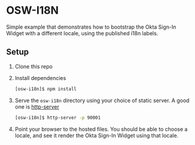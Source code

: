 # OSW-I18N

Simple example that demonstrates how to bootstrap the Okta Sign-In Widget with a different locale, using the published i18n labels.

## Setup

1. Clone this repo
2. Install dependencies

    ```bash
    [osw-i18n]$ npm install
    ```

3. Serve the `osw-i18n` directory using your choice of static server. A good one is [http-server](https://www.npmjs.com/package/http-server)

    ```bash
    [osw-i18n]$ http-server -p 90001
    ```
    
4. Point your browser to the hosted files. You should be able to choose a locale, and see it render the Okta Sign-In Widget using that locale.


